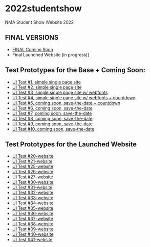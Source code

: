# 2022studentshow
NMA Student Show Website 2022

## FINAL VERSIONS
* [FINAL Coming Soon](https://newmediaarts.github.io/2022studentshow/comingsoon/)
* Final Launched Website [in progress)]

## Test Prototypes for the Base + Coming Soon:
* [UI Test #1, simple single page site](https://newmediaarts.github.io/2022studentshow/prototypes/test01/)
* [UI Test #2, simple single page site](https://newmediaarts.github.io/2022studentshow/prototypes/test02/)
* [UI Test #3, simple single page site w/ webfonts ](https://newmediaarts.github.io/2022studentshow/prototypes/test03/)
* [UI Test #4, simple single page site w/ webfonts + countdown](https://newmediaarts.github.io/2022studentshow/prototypes/test04/)
* [UI Test #5, coming soon, save-the-date + countdown](https://newmediaarts.github.io/2022studentshow/prototypes/test05/)
* [UI Test #6, coming soon, save-the-date](https://newmediaarts.github.io/2022studentshow/prototypes/test06/)
* [UI Test #7, coming soon, save-the-date](https://newmediaarts.github.io/2022studentshow/prototypes/test07/)
* [UI Test #8, coming soon, save-the-date](https://newmediaarts.github.io/2022studentshow/prototypes/test08/)
* [UI Test #9, coming soon, save-the-date](https://newmediaarts.github.io/2022studentshow/prototypes/test09/)
* [UI Test #10, coming soon, save-the-date](https://newmediaarts.github.io/2022studentshow/prototypes/test10/)
<!-- * [UI Test #10, coming soon, save-the-date](https://newmediaarts.github.io/2022studentshow/prototypes/test11/) -->

## Test Prototypes for the Launched Website

* [UI Test #20-website](https://newmediaarts.github.io/2022studentshow/prototypes/test20-website/)
* [UI Test #21-website](https://newmediaarts.github.io/2022studentshow/prototypes/test21-website/)
* [UI Test #25-website](https://newmediaarts.github.io/2022studentshow/prototypes/test25-website/)
* [UI Test #26-website](https://newmediaarts.github.io/2022studentshow/prototypes/test26-website/)
* [UI Test #27-website](https://newmediaarts.github.io/2022studentshow/prototypes/test27-website/)
* [UI Test #30-website](https://newmediaarts.github.io/2022studentshow/prototypes/test30-website/)
* [UI Test #31-website](https://newmediaarts.github.io/2022studentshow/prototypes/test31-website/)
* [UI Test #32-website](https://newmediaarts.github.io/2022studentshow/prototypes/test32-website/)
* [UI Test #33-website](https://newmediaarts.github.io/2022studentshow/prototypes/test33-website/)
* [UI Test #34-website](https://newmediaarts.github.io/2022studentshow/prototypes/test34-website/)
* [UI Test #35-website](https://newmediaarts.github.io/2022studentshow/prototypes/test35-website/)
* [UI Test #36-website](https://newmediaarts.github.io/2022studentshow/prototypes/test36-website/)
* [UI Test #37-website](https://newmediaarts.github.io/2022studentshow/prototypes/test37-website/)
* [UI Test #38-website](https://newmediaarts.github.io/2022studentshow/prototypes/test38-website/)
* [UI Test #39-website](https://newmediaarts.github.io/2022studentshow/prototypes/test39-website/)
* [UI Test #40-website](https://newmediaarts.github.io/2022studentshow/prototypes/test40-website/)
* [UI Test #41-website](https://newmediaarts.github.io/2022studentshow/prototypes/test41-website/)